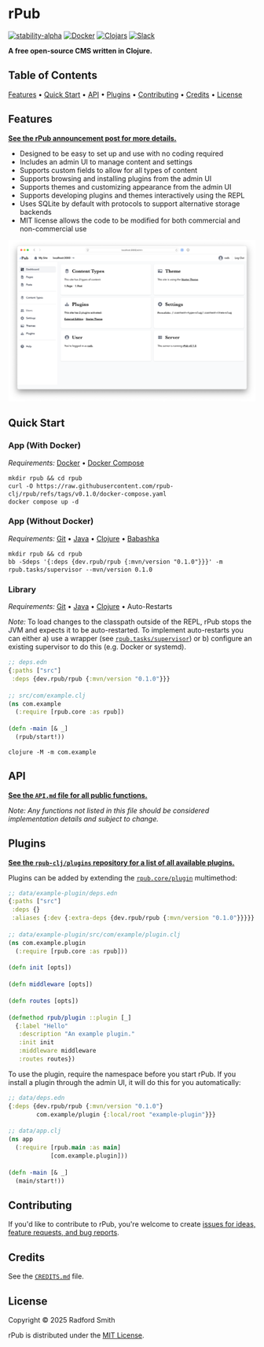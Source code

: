 # rPub

[![stability-alpha](https://img.shields.io/badge/stability-alpha-f4d03f.svg)](https://github.com/mkenney/software-guides/blob/master/STABILITY-BADGES.md#alpha)
[![Docker](https://img.shields.io/badge/docker-0.1.0-blue)](https://hub.docker.com/r/rpub/rpub)
[![Clojars](https://img.shields.io/badge/clojars-dev.rpub%2Frpub%200.1.0-blue)](https://clojars.org/dev.rpub/rpub)
[![Slack](https://img.shields.io/badge/slack-join_chat-orange.svg)](https://clojurians.slack.com/archives/C07QM1N21SP)

**A free open-source CMS written in Clojure.**

## Table of Contents

[Features](#features) • [Quick Start](#quick-start) • [API](#api) • [Plugins](#plugins) • [Contributing](#contributing) • [Credits](#credits) • [License](#license)

## Features

**[See the rPub announcement post for more details.](https://radsmith.com/rpub)**

- Designed to be easy to set up and use with no coding required
- Includes an admin UI to manage content and settings
- Supports custom fields to allow for all types of content
- Supports browsing and installing plugins from the admin UI
- Supports themes and customizing appearance from the admin UI
- Supports developing plugins and themes interactively using the REPL
- Uses SQLite by default with protocols to support alternative storage backends
- MIT license allows the code to be modified for both commercial and non-commercial use

<a href="https://raw.githubusercontent.com/rpub-clj/static-files/refs/heads/main/screenshot.webp"><img src="https://raw.githubusercontent.com/rpub-clj/static-files/refs/heads/main/screenshot.webp"></a>

## Quick Start

### App (With Docker)

*Requirements:* [Docker](https://docs.docker.com/get-started/introduction/get-docker-desktop/) • [Docker Compose](https://docs.docker.com/compose/install/)

```shell
mkdir rpub && cd rpub
curl -O https://raw.githubusercontent.com/rpub-clj/rpub/refs/tags/v0.1.0/docker-compose.yaml
docker compose up -d
```

### App (Without Docker)

*Requirements:* [Git](https://github.com/git-guides/install-git) • [Java](https://adoptium.net/installation/) • [Clojure](https://clojure.org/guides/install_clojure) • [Babashka](https://github.com/babashka/babashka#installation)

```shell
mkdir rpub && cd rpub
bb -Sdeps '{:deps {dev.rpub/rpub {:mvn/version "0.1.0"}}}' -m rpub.tasks/supervisor --mvn/version 0.1.0
```

### Library

*Requirements:* [Git](https://github.com/git-guides/install-git) • [Java](https://adoptium.net/installation/) • [Clojure](https://clojure.org/guides/install_clojure) • Auto-Restarts

*Note:* To load changes to the classpath outside of the REPL, rPub stops the JVM and expects it to be auto-restarted. To implement auto-restarts you can either a) use a wrapper (see [`rpub.tasks/supervisor`](https://github.com/rpub-clj/rpub/blob/main/API.md#rpub.tasks/supervisor)) or b) configure an existing supervisor to do this (e.g. Docker or systemd).

```clojure
;; deps.edn
{:paths ["src"]
 :deps {dev.rpub/rpub {:mvn/version "0.1.0"}}}

;; src/com/example.clj
(ns com.example
  (:require [rpub.core :as rpub])

(defn -main [& _]
  (rpub/start!))
```

```shell
clojure -M -m com.example
```

## API

**[See the `API.md` file for all public functions.](API.md)**

*Note: Any functions not listed in this file should be considered implementation details and subject to change.*

## Plugins

[**See the `rpub-clj/plugins` repository for a list of all available plugins.**](https://github.com/rpub-clj/plugins)

Plugins can be added by extending the [`rpub.core/plugin`](https://github.com/rpub-clj/rpub/blob/main/API.md#rpub.core/plugin) multimethod:

```clojure
;; data/example-plugin/deps.edn
{:paths ["src"]
 :deps {}
 :aliases {:dev {:extra-deps {dev.rpub/rpub {:mvn/version "0.1.0"}}}}}

;; data/example-plugin/src/com/example/plugin.clj
(ns com.example.plugin
  (:require [rpub.core :as rpub]))

(defn init [opts])

(defn middleware [opts])

(defn routes [opts])

(defmethod rpub/plugin ::plugin [_]
  {:label "Hello"
   :description "An example plugin."
   :init init
   :middleware middleware
   :routes routes})
```

To use the plugin, require the namespace before you start rPub. If you install a plugin through the admin UI, it will do this for you automatically:

```clojure
;; data/deps.edn
{:deps {dev.rpub/rpub {:mvn/version "0.1.0"}
        com.example/plugin {:local/root "example-plugin"}}}

;; data/app.clj
(ns app
  (:require [rpub.main :as main]
            [com.example.plugin]))

(defn -main [& _]
  (main/start!))
```

## Contributing

If you'd like to contribute to rPub, you're welcome to create [issues for ideas, feature requests, and bug reports](https://github.com/rpub-clj/rpub/issues).

## Credits

See the [`CREDITS.md`](CREDITS.md) file.

## License

Copyright © 2025 Radford Smith

rPub is distributed under the [MIT License](LICENSE).

